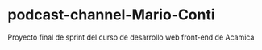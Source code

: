 # podcast-channel-Mario-Conti
Proyecto final de sprint del curso de desarrollo web front-end de Acamica
